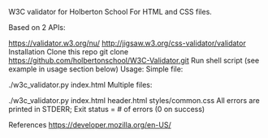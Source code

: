 W3C validator for Holberton School
For HTML and CSS files.

Based on 2 APIs:

https://validator.w3.org/nu/
http://jigsaw.w3.org/css-validator/validator
Installation
Clone this repo
git clone https://github.com/holbertonschool/W3C-Validator.git
Run shell script (see example in usage section below)
Usage:
Simple file:

./w3c_validator.py index.html
Multiple files:

./w3c_validator.py index.html header.html styles/common.css
All errors are printed in STDERR; Exit status = # of errors (0 on success)

References
https://developer.mozilla.org/en-US/

